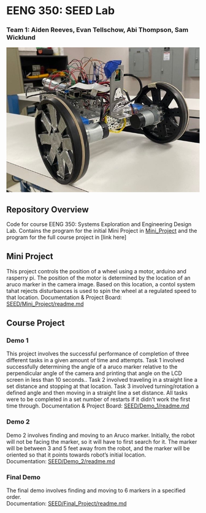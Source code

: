 # EENG 350: SEED Lab
### Team 1: Aiden Reeves, Evan Tellschow, Abi Thompson, Sam Wicklund
![Clyde the robot](https://github.com/abimartho/SEED/blob/main/thumbnail_Image.jpg)
## Repository Overview
Code for course EENG 350: Systems Exploration and Engineering Design Lab. Contains the program for the initial Mini Project in [Mini_Project](https://github.com/abimartho/SEED/tree/main/Mini_Project) and the program for the full course project in [link here]
## Mini Project
This project controls the position of a wheel using a motor, arduino and rasperry pi. The position of the motor is determined by the location of an aruco marker in the camera image. Based on this location, a contol system tahat rejects disturbances is used to spin the wheel at a regulated speed to that location.
Documentation & Project Board: [SEED/Mini_Project/readme.md](https://github.com/abimartho/SEED/blob/main/Mini_Project/readme.md)
## Course Project
### Demo 1
This project involves the successful performance of completion of three different tasks in a given amount of time and attempts. Task 1 involved successfully determining the angle of a aruco marker relative to the perpendicular angle of the camera and printing that angle on the LCD screen in less than 10 seconds.. Task 2 involved traveling in a straight line a set distance and stopping at that location. Task 3 involved turning/rotation a defined angle and then moving in a straight line a set distance. All tasks were to be completed in a set number of restarts if it didn't work the first time through. Documentation & Project Board: [SEED/Demo_1/readme.md](https://github.com/abimartho/SEED/blob/main/Demo_1/readme.md)
### Demo 2
Demo 2 involves finding and moving to an Aruco marker. Initially, the robot will not be facing the marker, so it will have to first search for it. The marker will  be between 3 and 5 feet away from the robot, and the marker will be oriented so that it points towards robot’s initial location.  
Documentation: [SEED/Demo_2/readme.md](https://github.com/abimartho/SEED/blob/main/Demo_2/README.md)
### Final Demo
The final demo involves finding and moving to 6 markers in a specified order.  
Documentation: [SEED/Final_Project/readme.md](https://github.com/abimartho/SEED/blob/main/Final_Project/README.md)
